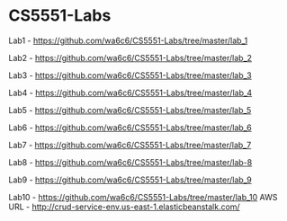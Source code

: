 # CS5551-Labs

Lab1 - https://github.com/wa6c6/CS5551-Labs/tree/master/lab_1

Lab2 - https://github.com/wa6c6/CS5551-Labs/tree/master/lab_2

Lab3 - https://github.com/wa6c6/CS5551-Labs/tree/master/lab_3

Lab4 - https://github.com/wa6c6/CS5551-Labs/tree/master/lab_4

Lab5 - https://github.com/wa6c6/CS5551-Labs/tree/master/lab_5

Lab6 - https://github.com/wa6c6/CS5551-Labs/tree/master/lab_6

Lab7 - https://github.com/wa6c6/CS5551-Labs/tree/master/lab_7

Lab8 - https://github.com/wa6c6/CS5551-Labs/tree/master/lab-8

Lab9 - https://github.com/wa6c6/CS5551-Labs/tree/master/lab_9

Lab10 - https://github.com/wa6c6/CS5551-Labs/tree/master/lab_10
AWS URL - http://crud-service-env.us-east-1.elasticbeanstalk.com/